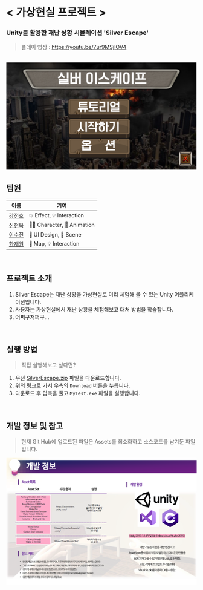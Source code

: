 # < 가상현실 프로젝트 >

### Unity를 활용한 재난 상황 시뮬레이션 'Silver Escape'
> 플레이 영상 : https://youtu.be/7ur9MSjIOV4

<br>

<img src="./reference_img/bg.png">

<br>

## 팀원

|이름|기여|
|---|---|
|[강전호](https://github.com/jeonbar2)|💥 Effect, 💡 Interaction|
|[신현욱](https://github.com/woogie-s)|🙍‍♂️ Character, 🏃 Animation|
|[이수진](https://github.com/suzzini)|📄 UI Design, 🎥 Scene|
|[한재원](https://github.com/hanjo8813)|💒 Map, 💡 Interaction|

<br>

## 프로젝트 소개
1. Silver Escape는 재난 상황을 가상현실로 미리 체험해 볼 수 있는 Unity 어플리케이션입니다.
2. 사용자는 가상현실에서 재난 상황을 체험해보고 대처 방법을 학습합니다.
3. 어쩌구저쩌구...

<br>

## 실행 방법
> 직접 실행해보고 싶다면?
1. 우선 [SilverEscape.zip](./SilverEscape.zip) 파일을 다운로드합니다. 
2. 위의 링크로 가서 우측의 `Download` 버튼을 누릅니다.
3. 다운로드 후 압축을 풀고 `MyTest.exe` 파일을 실행합니다.

<br>

## 개발 정보 및 참고
> 현재 Git Hub에 업로드된 파일은 Assets를 최소화하고 소스코드를 남겨둔 파일입니다.

<img src="./reference_img/info.png">
